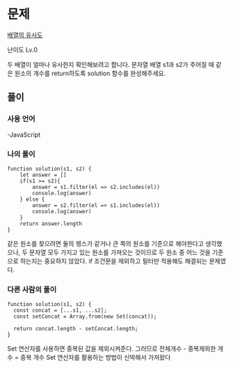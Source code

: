 # 문제

[배열의 유사도](https://school.programmers.co.kr/learn/courses/30/lessons/120903)

난이도 Lv.0

두 배열이 얼마나 유사한지 확인해보려고 합니다. 문자열 배열 s1과 s2가 주어질 때 같은 원소의 개수를 return하도록 solution 함수를 완성해주세요.

## 풀이

### 사용 언어

-JavaScript

### 나의 풀이

```
function solution(s1, s2) {
    let answer = []
    if(s1 >= s2){
        answer = s1.filter(el => s2.includes(el))
        console.log(answer)
    } else {
        answer = s2.filter(el => s1.includes(el))
        console.log(answer)
    }
    return answer.length
}
```

같은 원소를 찾으려면 둘의 렝스가 같거나 큰 쪽의 원소를 기준으로 해야한다고 생각했으나,
두 문자열 모두 가지고 있는 원소를 가져오는 것이므로
두 원소 중 어느 것을 기준으로 하는지는 중요하지 않았다.
if 조건문을 제외하고 필터만 적용해도 해결되는 문제였다.

### 다른 사람의 풀이

```
function solution(s1, s2) {
  const concat = [...s1, ...s2];
  const setConcat = Array.from(new Set(concat));

  return concat.length - setConcat.length;
}
```

Set 연산자를 사용하면 중복된 값을 제외시켜준다.
그러므로 전체개수 - 중복제외한 개수 = 중복 개수
Set 연산자를 활용하는 방법이 신박해서 가져왔다

